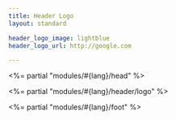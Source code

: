 ```yaml
---
title: Header Logo
layout: standard

header_logo_image: lightblue
header_logo_url: http://google.com

---
```


<%= partial "modules/#{lang}/head" %>

<%= partial "modules/#{lang}/header/logo" %>

<%= partial "modules/#{lang}/foot" %>